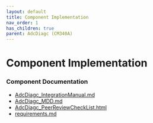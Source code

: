 ```yaml
---
layout: default
title: Component Implementation
nav_order: 1
has_children: true
parent: AdcDiagc (CM340A)
---
```

# Component Implementation
### Component Documentation

- [AdcDiagc_IntegrationManual.md](doc/AdcDiagc_IntegrationManual.md)
- [AdcDiagc_MDD.md](doc/AdcDiagc_MDD.md)
- [AdcDiagc_PeerReviewCheckList.html](doc/AdcDiagc_PeerReviewCheckList.html)
- [requirements.md](doc/requirements.md)

